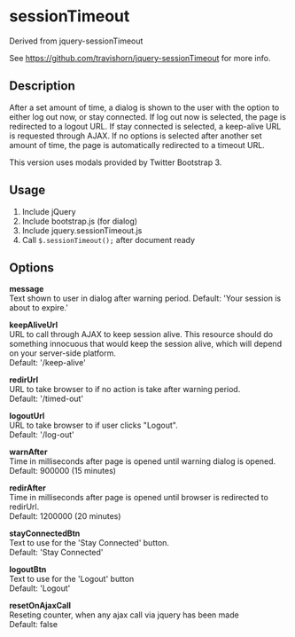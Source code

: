 # sessionTimeout

Derived from jquery-sessionTimeout

See https://github.com/travishorn/jquery-sessionTimeout for more info.


## Description
After a set amount of time, a dialog is shown to the user with the option to either log out now, or stay connected. If log out now is selected, the page is redirected to a logout URL. If stay connected is selected, a keep-alive URL is requested through AJAX. If no options is selected after another set amount of time, the page is automatically redirected to a timeout URL.

This version uses modals provided by Twitter Bootstrap 3.

## Usage
1. Include jQuery
2. Include bootstrap.js (for dialog)
3. Include jquery.sessionTimeout.js
4. Call `$.sessionTimeout();` after document ready

## Options
**message**<br>
Text shown to user in dialog after warning period.
Default: 'Your session is about to expire.'

**keepAliveUrl**<br>
URL to call through AJAX to keep session alive. This resource should do something innocuous that would keep the session alive, which will depend on your server-side platform.<br>
Default: '/keep-alive'

**redirUrl**<br>
URL to take browser to if no action is take after warning period.<br>
Default: '/timed-out'

**logoutUrl**<br>
URL to take browser to if user clicks "Logout".<br>
Default: '/log-out'

**warnAfter**<br>
Time in milliseconds after page is opened until warning dialog is opened.<br>
Default: 900000 (15 minutes)

**redirAfter**<br>
Time in milliseconds after page is opened until browser is redirected to redirUrl.<br>
Default: 1200000 (20 minutes)

**stayConnectedBtn**<br>
Text to use for the 'Stay Connected' button.<br>
Default: 'Stay Connected'

**logoutBtn**<br>
Text to use for the 'Logout' button<br>
Default: 'Logout'

**resetOnAjaxCall**<br>
Reseting counter, when any ajax call via jquery has been made<br>
Default: false

